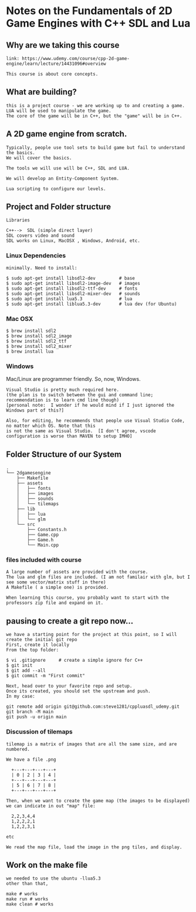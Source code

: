 # Notes on the Fundamentals of 2D Game Engines with C++ SDL and Lua

## Why are we taking this course

```
link: https://www.udemy.com/course/cpp-2d-game-engine/learn/lecture/14431096#overview

This course is about core concepts.
```

## What are building?

```
this is a project course - we are working up to and creating a game.
LUA will be used to manipulate the game.
The core of the game will be in C++, but the "game" will be in C++.
```

## A 2D game engine from scratch.

```
Typically, people use tool sets to build game but fail to understand the basics.
We will cover the basics.

The tools we will use will be C++, SDL and LUA.

We will develop an Entity-Component System.

Lua scripting to configure our levels.
```


## Project and Folder structure

```
Libraries

C++-->  SDL (simple direct layer)
SDL covers video and sound
SDL works on Linux, MacOSX , Windows, Android, etc.

```

### Linux Dependencies

```
minimally. Need to install:

$ sudo apt-get install libsdl2-dev         # base
$ sudo apt-get install libsdl2-image-dev   # images
$ sudo apt-get install libsdl2-ttf-dev     # fonts
$ sudo apt-get install libsdl2-mixer-dev   # sounds
$ sudo apt-get install lua5.3              # lua
$ sudo apt-get install liblua5.3-dev       # lua dev (for Ubuntu)
```

### Mac OSX

```
$ brew install sdl2
$ brew install sdl2_image
$ brew install sdl2_ttf
$ brew install sdl2_mixer
$ brew install lua
```

### Windows

Mac/Linux are programmer friendly. So, now, Windows.

```
Visual Studio is pretty much required here.
(the plan is to switch between the gui and command line; recommendation is to learn cmd line though)
[personal note:  I wonder if he would mind if I just ignored the Windows part of this?]

Also, for editing, he recommends that people use Visual Studio Code, no matter which OS. Note that this
is not the same as Visual Studio.  [I don't agree, vscode configuration is worse than MAVEN to setup IMHO]

```

## Folder Structure of our System
```
.
└── 2dgamesengine
    ├── Makefile
    ├── assets
    │   ├── fonts
    │   ├── images
    │   ├── sounds
    │   └── tilemaps
    ├── lib
    │   ├── lua 
    │   └── glm 
    └── src
        ├── Constants.h
        ├── Game.cpp
        ├── Game.h
        └── Main.cpp

```

### files included with course

```
A large number of assets are provided with the course.
The lua and glm files are included. (I am not familair with glm, but I see some vector/matrix stuff in there)
A Makefile ( a simple one) is provided.

When learning this course, you probably want to start with the professors zip file and expand on it.
```

## pausing to create a git repo now...

``` 
we have a starting point for the project at this point, so I will create the initial git repo
First, create it locally
From the top folder:

$ vi .gitignore     # create a simple ignore for C++
$ git init
$ git add --all
$ git commit -m "First commit"

Next, head over to your favorite repo and setup. 
Once its created, you should set the upstream and push.
In my case:

git remote add origin git@github.com:steve1281/cppluasdl_udemy.git
git branch -M main
git push -u origin main

```

### Discussion of tilemaps

```
tilemap is a matrix of images that are all the same size, and are numbered.

We have a file .png

  +---+---+---+---+
  | 0 | 2 | 3 | 4 |  
  +---+---+---+---+
  | 5 | 6 | 7 | 8 |  
  +---+---+---+---+

Then, when we want to create the game map (the images to be displayed) we can indicate in out "map" file:

  2,2,3,4,4
  1,2,2,2,1
  1,2,2,3,1

etc

We read the map file, load the image in the png tiles, and display.

```

## Work on the make file

```
we needed to use the ubuntu -llua5.3 
other than that,

make # works
make run # works
make clean # works
```


